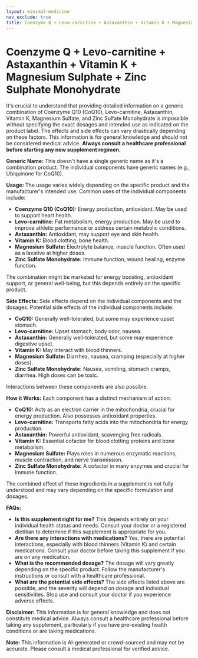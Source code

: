 ```yaml
---
layout: minimal-medicine
nav_exclude: true
title: Coenzyme Q + Levo-carnitine + Astaxanthin + Vitamin K + Magnesium Sulphate + Zinc Sulphate Monohydrate
---
```


# Coenzyme Q + Levo-carnitine + Astaxanthin + Vitamin K + Magnesium Sulphate + Zinc Sulphate Monohydrate

It's crucial to understand that providing detailed information on a generic combination of Coenzyme Q10 (CoQ10), Levo-carnitine, Astaxanthin, Vitamin K, Magnesium Sulfate, and Zinc Sulfate Monohydrate is impossible without specifying the exact dosages and intended use as indicated on the product label.  The effects and side effects can vary drastically depending on these factors.  This information is for general knowledge and should not be considered medical advice.  **Always consult a healthcare professional before starting any new supplement regimen.**

**Generic Name:**  This doesn't have a single generic name as it's a combination product.  The individual components have generic names (e.g., Ubiquinone for CoQ10).

**Usage:** The usage varies widely depending on the specific product and the manufacturer's intended use.  Common uses of the individual components include:

* **Coenzyme Q10 (CoQ10):**  Energy production, antioxidant. May be used to support heart health.
* **Levo-carnitine:**  Fat metabolism, energy production. May be used to improve athletic performance or address certain metabolic conditions.
* **Astaxanthin:** Antioxidant, may support eye and skin health.
* **Vitamin K:**  Blood clotting, bone health.
* **Magnesium Sulfate:**  Electrolyte balance, muscle function.  Often used as a laxative at higher doses.
* **Zinc Sulfate Monohydrate:**  Immune function, wound healing, enzyme function.

The combination might be marketed for energy boosting, antioxidant support, or general well-being, but this depends entirely on the specific product.

**Side Effects:** Side effects depend on the individual components and the dosages. Potential side effects of the individual components include:

* **CoQ10:** Generally well-tolerated, but some may experience upset stomach.
* **Levo-carnitine:**  Upset stomach, body odor, nausea.
* **Astaxanthin:** Generally well-tolerated, but some may experience digestive upset.
* **Vitamin K:**  May interact with blood thinners.
* **Magnesium Sulfate:**  Diarrhea, nausea, cramping (especially at higher doses).
* **Zinc Sulfate Monohydrate:**  Nausea, vomiting, stomach cramps, diarrhea.  High doses can be toxic.

Interactions between these components are also possible.

**How it Works:**  Each component has a distinct mechanism of action:

* **CoQ10:** Acts as an electron carrier in the mitochondria, crucial for energy production.  Also possesses antioxidant properties.
* **Levo-carnitine:** Transports fatty acids into the mitochondria for energy production.
* **Astaxanthin:** Powerful antioxidant, scavenging free radicals.
* **Vitamin K:** Essential cofactor for blood clotting proteins and bone metabolism.
* **Magnesium Sulfate:** Plays roles in numerous enzymatic reactions, muscle contraction, and nerve transmission.
* **Zinc Sulfate Monohydrate:**  A cofactor in many enzymes and crucial for immune function.

The combined effect of these ingredients in a supplement is not fully understood and may vary depending on the specific formulation and dosages.

**FAQs:**

* **Is this supplement right for me?**  This depends entirely on your individual health status and needs.  Consult your doctor or a registered dietitian to determine if this supplement is appropriate for you.
* **Are there any interactions with medications?**  Yes, there are potential interactions, especially with blood thinners (Vitamin K) and certain medications. Consult your doctor before taking this supplement if you are on any medication.
* **What is the recommended dosage?**  The dosage will vary greatly depending on the specific product.  Follow the manufacturer's instructions or consult with a healthcare professional.
* **What are the potential side effects?** The side effects listed above are possible, and the severity will depend on dosage and individual sensitivities.  Stop use and consult your doctor if you experience adverse effects.

**Disclaimer:** This information is for general knowledge and does not constitute medical advice.  Always consult a healthcare professional before taking any supplement, particularly if you have pre-existing health conditions or are taking medications.


**Note:** This information is AI-generated or crowd-sourced and may not be accurate. Please consult a medical professional for verified advice.